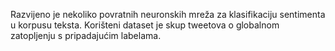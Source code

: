 Razvijeno je nekoliko povratnih neuronskih mreža za klasifikaciju sentimenta u korpusu teksta. Korišteni dataset je skup tweetova o globalnom zatopljenju s pripadajućim labelama. 
